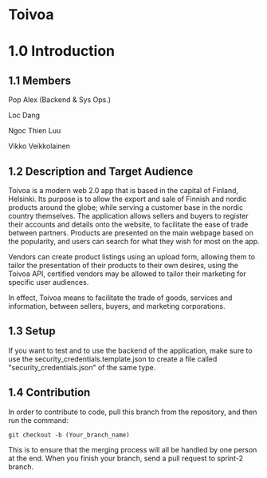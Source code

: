 # Toivoa

# 1.0 Introduction

## 1.1 Members
Pop Alex (Backend & Sys Ops.)

Loc Dang

Ngoc Thien Luu

Vikko Veikkolainen


## 1.2 Description and Target Audience

Toivoa is a modern web 2.0 app that is based in the capital of Finland, Helsinki. Its purpose is to allow the export and sale of Finnish and nordic products around the globe; while serving a customer base in the nordic country themselves. The application allows sellers and buyers to register their accounts and details onto the website, to facilitate the ease of trade between partners. Products are presented on the main webpage based on the popularity, and users can search for what they wish for most on the app.

Vendors can create product listings using an upload form, allowing them to tailor the presentation of their products to their own desires, using the Toivoa API, certified vendors may be allowed to tailor their marketing for specific user audiences.

In effect, Toivoa means to facilitate the trade of goods, services and information, between sellers, buyers, and marketing corporations.

## 1.3 Setup

If you want to test and to use the backend of the application, make sure to use the security_credentials.template.json to create a file called "security_credentials.json" of the same type.

## 1.4 Contribution

In order to contribute to code, pull this branch from the repository, and then run the command:

<code>git checkout -b (Your_branch_name)</code>

This is to ensure that the merging process will all be handled by one person at the end. When you finish your branch, send a pull request to sprint-2 branch.
